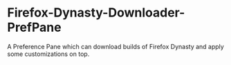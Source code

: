 # Firefox-Dynasty-Downloader-PrefPane
A Preference Pane which can download builds of Firefox Dynasty and apply some customizations on top.
